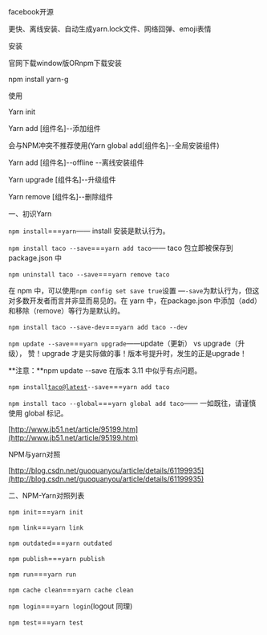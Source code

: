 facebook开源

更快、离线安装、自动生成yarn.lock文件、网络回弹、emoji表情

安装

官网下载window版ORnpm下载安装

npm install yarn-g

使用

Yarn init

Yarn add \[组件名\]--添加组件

会与NPM冲突不推荐使用\(Yarn global add\[组件名\]--全局安装组件\)

Yarn add \[组件名\]--offline --离线安装组件

Yarn upgrade \[组件名\]--升级组件

Yarn remove \[组件名\]--删除组件

一、初识Yarn

`npm install`===`yarn`—— install 安装是默认行为。

`npm install taco --save`===`yarn add taco`—— taco 包立即被保存到 package.json 中

`npm uninstall taco --save`===`yarn remove taco`

在 npm 中，可以使用`npm config set save true`设置 —`-save`为默认行为，但这对多数开发者而言并非显而易见的。在 yarn 中，在package.json 中添加（add）和移除（remove）等行为是默认的。

`npm install taco --save-dev`===`yarn add taco --dev`

`npm update --save`===`yarn upgrade`——update（更新） vs upgrade（升级）， 赞！upgrade 才是实际做的事！版本号提升时，发生的正是upgrade！

**注意：**npm update --save 在版本 3.11 中似乎有点问题。

`npm install`[`taco@latest`](mailto:taco@latest)`--save`===`yarn add taco`

`npm install taco --global`===`yarn global add taco`—— 一如既往，请谨慎使用 global 标记。

[http://www.jb51.net/article/95199.htm](http://www.jb51.net/article/95199.htm)

NPM与yarn对照

[http://blog.csdn.net/guoquanyou/article/details/61199935](http://blog.csdn.net/guoquanyou/article/details/61199935)

二、NPM-Yarn对照列表

`npm init`===`yarn init`

`npm link`===`yarn link`

`npm outdated`===`yarn outdated`

`npm publish`===`yarn publish`

`npm run`===`yarn run`

`npm cache clean`===`yarn cache clean`

`npm login`===`yarn login`\(logout 同理\)

`npm test`===`yarn test`

